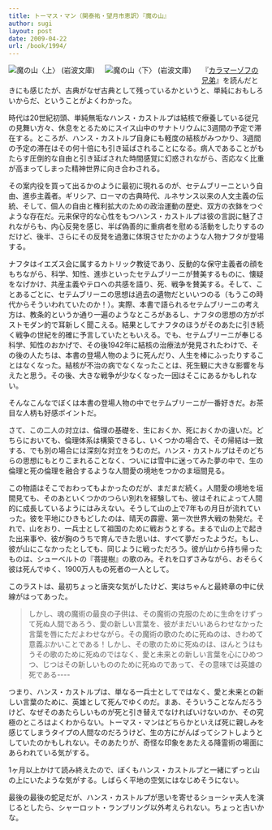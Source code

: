 ```yaml
---
title: トーマス・マン（関泰祐・望月市恵訳）『魔の山』
author: sugi
layout: post
date: 2009-04-22
url: /book/1994/
---
```

<a href="http://www.amazon.co.jp/exec/obidos/ASIN/4003243366/chezsugi-22/ref=nosim/" name="amazletlink" target="_blank"><img src="http://i1.wp.com/ecx.images-amazon.com/images/I/51RJA72SEVL._SL160_.jpg?w=660" alt="魔の山〈上〉 (岩波文庫)" class="alignleft" style="float: left; margin: 0 20px 20px 0;" data-recalc-dims="1" /></a>

<a href="http://www.amazon.co.jp/exec/obidos/ASIN/4003243374/chezsugi-22/ref=nosim/" name="amazletlink" target="_blank"><img src="http://i0.wp.com/ecx.images-amazon.com/images/I/51BTQ80RYPL._SL160_.jpg?w=660" alt="魔の山〈下〉 (岩波文庫)" class="alignleft" style="float: left; margin: 0 20px 20px 0;" data-recalc-dims="1" /></a>

『[カラマーゾフの兄弟][1]』を読んだときにも感じたが、古典がなぜ古典として残っているかというと、単純におもしろいからだ、ということがよくわかった。

時代は20世紀初頭、単純無垢なハンス・カストルプは結核で療養している従兄の見舞い方々、休息をとるためにスイス山中のサナトリウムに3週間の予定で滞在する。ところが、ハンス・カストルプ自身にも軽度の結核がみつかり、3週間の予定の滞在はその何十倍にも引き延ばされることになる。病人であることがもたらす圧倒的な自由と引き延ばされた時間感覚に幻惑されながら、否応なく比重が高まってしまった精神世界に向き合わされる。

その案内役を買って出るかのように最初に現れるのが、セテムブリーニという自由、進歩主義者。ギリシア、ローマの古典時代、ルネサンス以来の人文主義の伝統、そして、個人の自由と権利拡大のための政治運動の歴史、双方の衣鉢をつぐような存在だ。元来保守的な心性をもつハンス・カストルプは彼の言説に魅了されながらも、内心反発を感じ、半ば偽善的に重病者を慰める活動をしたりするのだけど、後半、さらにその反発を過激に体現させたかのような人物ナフタが登場する。

ナフタはイエズス会に属するカトリック教徒であり、反動的な保守主義者の顔をもちながら、科学、知性、進歩といったセテムブリーニが賛美するものに、懐疑をなげかけ、共産主義やテロへの共感を語り、死、戦争を賛美する。そして、ことあるごとに、セテムブリーニの思想は過去の遺物だといいつのる（もうこの時代からそういわれていたのか！）。実際、本書で語られるセテムブリーニの考え方は、教条的というか通り一遍のようなところがあるし、ナフタの思想の方がポストモダン的で耳新しく聞こえる。結果としてナフタのほうがそのあたに引き続く戦争の世紀を的確に予言していたともいえる。でも、セテムブリーニが奉じる科学、知性のおかげで、その後1942年に結核の治療法が発見されたわけで、その後の人たちは、本書の登場人物のように死んだり、人生を棒にふったりすることはなくなった。結核が不治の病でなくなったことは、死生観に大きな影響を与えたと思う。その後、大きな戦争が少なくなった一因はそこにあるかもしれない。

そんなこんなでぼくは本書の登場人物の中でセテムブリーニが一番好きだ。お茶目な人柄も好感ポイントだ。

さて、この二人の対立は、倫理の基礎を、生におくか、死におくかの違いだ。どちらにおいても、倫理体系は構築できるし、いくつかの場合で、その帰結は一致する、でも別の場合には深刻な対立をうむのだ。ハンス・カストルプはそのどちらの思想にもとりこまれることなく、ついには雪中に迷ってみた夢の中で、生の倫理と死の倫理を融合するような人間愛の境地をつかのま垣間見る。

この物語はそこでおわってもよかったのだが、まだまだ続く。人間愛の境地を垣間見ても、そのあといくつかのつらい別れを経験しても、彼はそれによって人間的に成長しているようにはみえない。そうして山の上で7年もの月日が流れていった。彼を平地にひきもどしたのは、晴天の霹靂、第一次世界大戦の勃発だ。それで、山をおり、一兵士として祖国のために戦おうとする。まるで山の上で起きた出来事や、彼が胸のうちで育んできた思いは、すべて夢だったようだ。もし、彼が山にこなかったとしても、同じように戦っただろう。彼が山から持ち帰ったものは、シューベルトの『菩提樹』の歌のみ。それを口ずさみながら、おそらく彼は死んでゆく、1900万人もの死者の一人として。

このラストは、最初ちょっと唐突な気がしたけど、実はちゃんと最終章の中に伏線がはってあった。

> しかし、魂の魔術の最良の子供は、その魔術の克服のために生命をけずって死ぬ人間であろう、愛の新しい言葉を、彼がまだいいあらわせなかった言葉を唇にただよわせながら。その魔術の歌のために死ぬのは、きわめて意義ぶかいことである！しかし、その歌のために死ぬのは、ほんとうはもうその歌のために死ぬのではなく、愛と未来との新しい言葉を心にひめつつ、じつはその新しいもののために死ぬのであって、その意味では英雄の死である\----

つまり、ハンス・カストルプは、単なる一兵士としてではなく、愛と未来との新しい言葉のために、英雄として死んでゆくのだ。まあ、そういうことなんだろうけど、なぜそのあたらしいものが死と引き替えでなければいけないのか、その究極のところはよくわからない。トーマス・マンはどちらかといえば死に親しみを感じてしまうタイプの人間なのだろうけど、生の方にがんばってシフトしようとしていたのかもしれない。そのあたりが、奇怪な印象をあたえる降霊術の場面にあらわれている気がする。

1ヶ月以上かけて読み終えたので、ぼくもハンス・カストルプと一緒にずっと山の上にいたような気がする。しばらく平地の空気にはなじめそうにない。

最後の最後の蛇足だが、ハンス・カストルプが思いを寄せるショーシャ夫人を演じるとしたら、シャーロット・ランプリング以外考えられない。ちょっと古いかな。


 [1]: http://asharpminor.com/book/20070107.html
